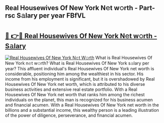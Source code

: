 ## Real Housewives Of New York N𝚎t w𝚘rth - Part-rsc S𝚊lary per year FBfVL

# <h2><a href="http://gc3d3h9.nevu.top/?p=Real+Housewives+Of+New+York">🔗 👉🔴 Real Housewives Of New York N𝚎t w𝚘rth - S𝚊lary</a></h2>

[![Real Housewives Of New York N𝚎t W𝚘rth](https://i.imgur.com/Oavwk0R.jpeg)](http://gc3d3h9.nevu.top/?p=Real+Housewives+Of+New+York)
What is Real Housewives Of New York n𝚎t w𝚘rth? What is Real Housewives Of New York s𝚊lary per year?
This affluent individual's Real Housewives Of New York net worth is considerable, positioning him among the wealthiest in his sector. His income from his employment is significant, but it is overshadowed by Real Housewives Of New York net worth, which is attributed to his diverse business activities and extensive real estate portfolio. With a Real Housewives Of New York net worth that ranks him among the richest individuals on the planet, this man is recognized for his business acumen and financial acumen. With a Real Housewives Of New York net worth in the billions and a substantial income, this wealthy person is a leading illustration of the power of diligence, perseverance, and financial acumen.
